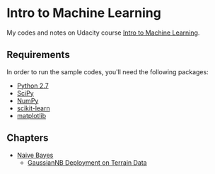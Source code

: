 # Intro to Machine Learning

My codes and notes on Udacity course [Intro to Machine Learning](https://eu.udacity.com/course/intro-to-machine-learning--ud120).

## Requirements

In order to run the sample codes, you'll need the following packages:

* [Python 2.7](https://www.python.org)
* [SciPy](https://www.scipy.org)
* [NumPy](http://www.numpy.org)
* [scikit-learn](http://scikit-learn.org)
* [matplotlib](https://matplotlib.org)

## Chapters

* [Naive Bayes](https://github.com/risan/intro-to-machine-learning/tree/master/02_naive_bayes)
    * [GaussianNB Deployment on Terrain Data](https://github.com/risan/intro-to-machine-learning/tree/master/02_naive_bayes/19_gaussian_nb_deployment_on_terrain_data)
